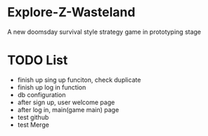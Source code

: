 # Explore-Z-Wasteland
A new doomsday survival style strategy game in prototyping stage

# TODO List
* finish up sing up funciton, check duplicate
* finish up log in function
* db configuration
* after sign up, user welcome page
* after log in, main(game main) page
* test github
* test Merge
